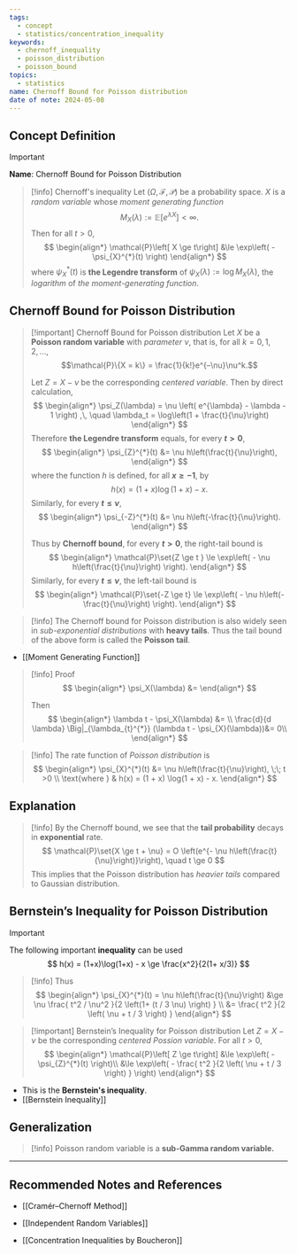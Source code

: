 ```yaml
---
tags:
  - concept
  - statistics/concentration_inequality
keywords:
  - chernoff_inequality
  - poisson_distribution
  - poisson_bound
topics:
  - statistics
name: Chernoff Bound for Poisson distribution
date of note: 2024-05-08
---
```


## Concept Definition

>[!important]
>**Name**: Chernoff Bound for Poisson Distribution

>[!info] Chernoff's inequality
>Let $(\Omega, \mathscr{F}, \mathcal{P})$ be a probability space. $X$ is a *random variable* whose *moment generating function* 
>$$
>M_{X}(\lambda) := \mathbb{E}\left[ e^{\lambda X} \right] < \infty.
>$$
> Then for all $t > 0$, 
> $$
> \begin{align*}
> \mathcal{P}\left[ X \ge t\right] &\le \exp\left( - \psi_{X}^{*}(t)  \right)
> \end{align*}
> $$
> where $\psi_{X}^{*}(t)$ is **the Legendre transform** of $\psi_{X}(\lambda) := \log M_{X}(\lambda)$, the *logarithm* of *the moment-generating function*.

## Chernoff Bound for Poisson Distribution

>[!important] Chernoff Bound for Poisson distribution
>Let $X$ be a **Poisson random variable** with *parameter $\nu$*, that is,  for all $k = 0, 1, 2, \ldots$,
>$$\mathcal{P}\{X = k\} = \frac{1}{k!}e^{–\nu}\nu^k.$$ 
>
>
>Let $Z = X - \nu$ be the corresponding *centered variable*. Then by direct calculation,
>$$
> \begin{align*}
> \psi_Z(\lambda) = \nu \left( e^{\lambda} - \lambda - 1 \right) ,\, \quad \lambda_t = \log\left(1 + \frac{t}{\nu}\right)
> \end{align*} 
> $$
>Therefore **the Legendre transform** equals, for every **$t > 0$**,
>$$
> \begin{align*}
> \psi_{Z}^{*}(t) &= \nu h\left(\frac{t}{\nu}\right),
> \end{align*}
>$$
>where the function $h$ is defined, for all  **$x \ge -1$**, by $$h(x) = (1 + x) \log(1 + x) - x.$$
>Similarly, for every **$t \le \nu$**,
>$$
> \begin{align*}
> \psi_{-Z}^{*}(t) &= \nu h\left(-\frac{t}{\nu}\right).
> \end{align*} 
>$$ 
>
>Thus by **Chernoff bound**, for every **$t > 0$**, the right-tail bound is 
>$$
> \begin{align*}
> \mathcal{P}\set{Z \ge t } \le \exp\left( - \nu h\left(\frac{t}{\nu}\right) \right).
> \end{align*}
>$$
>Similarly, for every **$t \le \nu$**, the left-tail bound is 
>$$
> \begin{align*}
> \mathcal{P}\set{-Z \ge  t} \le \exp\left( - \nu h\left(-\frac{t}{\nu}\right) \right).
> \end{align*}
>$$




>[!info]
>The Chernoff bound for Poisson distribution is also widely seen in *sub-exponential distributions* with **heavy tails**. Thus the tail bound of the above form is called the **Poisson tail**. 

- [[Moment Generating Function]]

>[!info] Proof
> $$
> \begin{align*}
> \psi_X(\lambda) &= 
> \end{align*}
> $$
> 
> Then 
> $$
> \begin{align*}
> \lambda t - \psi_X(\lambda) &=  \\
> \frac{d}{d \lambda} \Big|_{\lambda_{t}^{*}} (\lambda t - \psi_{X}(\lambda))&= 0\\
> \end{align*}
> $$



>[!info] 
>The rate function of *Poisson distribution* is 
>$$
> \begin{align*}
> \psi_{X}^{*}(t) &= \nu h\left(\frac{t}{\nu}\right), \;\; t >0 \\
> \text{where  } & h(x) = (1 + x) \log(1 + x) - x.
> \end{align*}
>$$ 



## Explanation

>[!info]
>By the Chernoff bound, we see that the **tail probability** decays in **exponential** rate.
>$$
> \mathcal{P}\set{X \ge t + \nu} = O \left(e^{- \nu h\left(\frac{t}{\nu}\right)}\right), \quad t \ge 0
>$$ 
>This implies that the Poisson distribution has *heavier tails* compared to Gaussian distribution. 

## Bernstein’s Inequality for Poisson Distribution

>[!important]
>The following important **inequality** can be used
>$$
>h(x) = (1+x)\log(1+x) - x \ge \frac{x^2}{2(1+ x/3)}
>$$

>[!info] 
>Thus 
>$$
> \begin{align*}
> \psi_{X}^{*}(t) = \nu h\left(\frac{t}{\nu}\right) &\ge \nu \frac{ t^2 / \nu^2 }{2 \left(1+ (t / 3 \nu) \right) } \\
> &=  \frac{ t^2 }{2 \left( \nu +  t / 3 \right) }
> \end{align*}
>$$

>[!important] Bernstein’s Inequality for Poisson distribution
>Let $Z = X - \nu$ be the corresponding *centered Possion variable*. For all $t > 0$, 
>$$
> \begin{align*}
> \mathcal{P}\left[ Z \ge t\right] &\le \exp\left( - \psi_{Z}^{*}(t)  \right)\\
> &\le \exp\left( - \frac{ t^2 }{2 \left( \nu +  t / 3 \right) } \right)
> \end{align*}
>$$

- This is the **Bernstein's inequality**. 
- [[Bernstein Inequality]]

## Generalization

>[!info]
>Poisson random variable is a **sub-Gamma random variable.**





-----------
##  Recommended Notes and References

- [[Cramér–Chernoff Method]]
- [[Independent Random Variables]]

- [[Concentration Inequalities by Boucheron]]